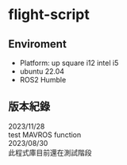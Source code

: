 # flight-script
## Enviroment
- Platform: up square i12 intel i5
- ubuntu 22.04
- ROS2 Humble
## 版本紀錄
2023/11/28  
test MAVROS function  
2023/08/30  
此程式庫目前還在測試階段